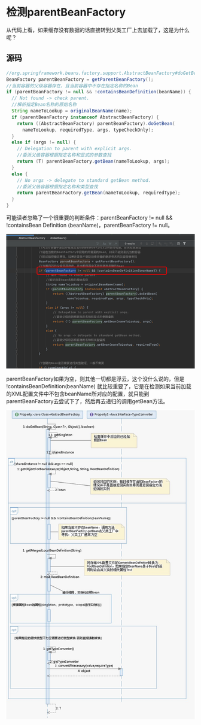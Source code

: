 # 检测parentBeanFactory

从代码上看，如果缓存没有数据的话直接转到父类工厂上去加载了，这是为什么呢？

## 源码

```java
//org.springframework.beans.factory.support.AbstractBeanFactory#doGetBean		
BeanFactory parentBeanFactory = getParentBeanFactory();
//当前容器的父级容器存在，且当前容器中不存在指定名称的Bean
if (parentBeanFactory != null && !containsBeanDefinition(beanName)) {
  // Not found -> check parent.
  //解析指定Bean名称的原始名称
  String nameToLookup = originalBeanName(name);
  if (parentBeanFactory instanceof AbstractBeanFactory) {
    return ((AbstractBeanFactory) parentBeanFactory).doGetBean(
      nameToLookup, requiredType, args, typeCheckOnly);
  }
  else if (args != null) {
    // Delegation to parent with explicit args.
    //委派父级容器根据指定名称和显式的参数查找
    return (T) parentBeanFactory.getBean(nameToLookup, args);
  }
  else {
    // No args -> delegate to standard getBean method.
    //委派父级容器根据指定名称和类型查找
    return parentBeanFactory.getBean(nameToLookup, requiredType);
  }
}
```



可能读者忽略了一个很重要的判断条件：parentBeanFactory != null && !containsBean Definition (beanName)，parentBeanFactory != null。



![image-20200929211813368](../../assets/image-20200929211813368.png)

parentBeanFactory如果为空，则其他一切都是浮云，这个没什么说的，但是 !containsBeanDefinition(beanName) 就比较重要了，它是在检测如果当前加载的XML配置文件中不包含beanName所对应的配置，就只能到parentBeanFactory去尝试下了，然后再去递归的调用getBean方法。







![image-20200922192538797](../../assets/image-20200922192538797.png)